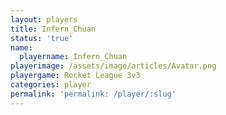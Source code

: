 ```yaml
---
layout: players
title: Infern_Chuan
status: 'true'
name:
  playername: Infern_Chuan
playerimage: /assets/image/articles/Avatar.png
playergame: Rocket League 3v3
categories: player
permalink: 'permalink: /player/:slug'
---
```


